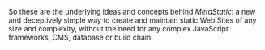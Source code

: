 So these are the underlying ideas and concepts behind *MetaStatic*: a new and deceptively simple way to create and maintain static Web Sites of any size and complexity, without the need for any complex JavaScript frameworks, CMS, database or build chain.
